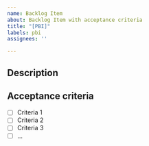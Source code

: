 ```yaml
---
name: Backlog Item
about: Backlog Item with acceptance criteria
title: "[PBI]"
labels: pbi
assignees: ''

---
```


## Description

<!-- provide a description -->

## Acceptance criteria

<!--
Use a list of clear and concise acceptance criteria
By using the list syntax ("[ ]"), github can track and visualize progress on the story.
-->

- [ ] Criteria 1
- [ ] Criteria 2
- [ ] Criteria 3
- [ ] ...
